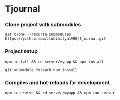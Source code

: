 # Tjournal

### Clone project with submodules
```
git clone --recurse-submodules https://github.com/zlobinilya1998/tjournal.git
```

### Project setup
```
npm install && cd server/myapp && npm install
```
```
git submodule foreach npm install
```

### Compiles and hot-reloads for development
```
npm run serve && cd server/myapp && npm run server
```

